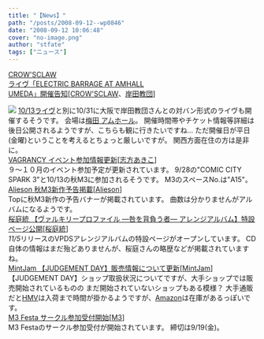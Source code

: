 ```yaml
---
title: "【News】"
path: "/posts/2008-09-12--wp0846"
date: "2008-09-12 10:06:48"
cover: "no-image.png"
author: "stfate"
tags: ["ニュース"]
---
```


<style type="text/css">
<!--
p {white-space: pre-wrap};
-->
</style>

<a class="topics" href="http://live.crowsclaw.info/081031/" target="_blank">CROW'SCLAW ライヴ「ELECTRIC BARRAGE AT AMHALL UMEDA」開催告知</a><span class="junre">[<a href="http://www.crowsclaw.info/" target="_blank">CROW'SCLAW</a>、<a href="http://k-kyoudan.s61.xrea.com/" target="_blank">岸田教団</a>]</span>
<div class="news"><a href="http://live.crowsclaw.info/081031/" target="_blank"><img src="http://live.crowsclaw.info/081031/banner.gif"></a>
<a href="http://live.crowsclaw.info/081013/" target="_blank">10/13ライヴ</a>と別に10/31に大阪で岸田教団さんとの対バン形式のライヴも開催するそうです。
会場は<a href="http://amhall.jp/" target="_blank">梅田 アムホール</a>。
開催時間帯やチケット情報等詳細は後日公開されるようですが、こちらも観に行きたいですね…
ただ開催日が平日(金曜)ということを考えるとちょっと厳しいですが。
関西方面在住の方は是非に。</div>
<a class="topics" href="http://www.vagrancy.jp/" target="_blank">VAGRANCY イベント参加情報更新</a><span class="junre">[<a href="http://www.vagrancy.jp/" target="_blank">志方あきこ</a>]</span>
<div class="news">９～１０月のイベント参加予定が更新されています。
9/28の"COMIC CITY SPARK 3"と10/13の秋M3に参加されるそうです。
M3のスペースNo.は"A15"。</div>
<a class="topics" href="http://www.alieson.net/html/" target="_blank">Alieson 秋M3新作予告掲載</a><span class="junre">[<a href="http://www.alieson.net/html/" target="_blank">Alieson</a>]</span>
<div class="news">Topに秋M3新作の予告バナーが掲載されています。
曲数は分かりませんがアルバムになるようです。</div>
<a class="topics" href="http://www.team-e.co.jp/sp/vpds/" target="_blank">桜庭統 【ヴァルキリープロファイル ―咎を背負う者― アレンジアルバム】特設ページ公開</a><span class="junre">[<a href="http://www.ms-motion.com/index.htm" target="_blank">桜庭統</a>]</span>
<div class="news"><em>11/5</em>リリースのVPDSアレンジアルバムの特設ページがオープンしています。
CD自体の情報はまだ殆どありませんが、桜庭さんの略歴などが掲載されていますね。</div>
<a class="topics" href="http://www.mintjam.net/mj/index.html" target="_blank">MintJam 【JUDGEMENT DAY】販売情報について更新</a><span class="junre">[<a href="http://www.mintjam.net/mj/index.html" target="_blank">MintJam</a>]</span>
<div class="news">【JUDGEMENT DAY】ショップ取扱状況についてですが、大手ショップでは販売開始されているものの
まだ開始されていないショップもある模様？
大手通販だと<a href="http://www.hmv.co.jp/product/detail/2789580" target="_blank">HMV</a>は入荷まで時間が掛かるようですが、<a href="http://www.amazon.co.jp/JUDGEMENT-DAY-MintJam/dp/B001EAUJ4W/ref=sr_1_1?ie=UTF8&s=music&qid=1221210833&sr=8-1" target="_blank">Amazon</a>は在庫があるっぽいです。</div>
<a class="topics" href="http://www.m3net.jp/" target="_blank">M3 Festa サークル参加受付開始</a><span class="junre">[<a href="http://www.m3net.jp/" target="_blank">M3</a>]</span>
<div class="news">M3 Festaのサークル参加受付が開始されています。
締切は9/19(金)。</div>
